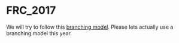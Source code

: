 # FRC_2017

We will try to follow this [branching model](http://nvie.com/posts/a-successful-git-branching-model/). Please lets actually use a branching model this year.
